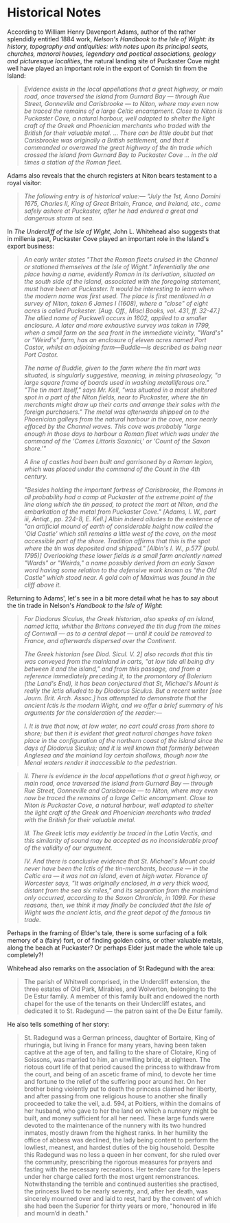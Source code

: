 # Historical Notes

According to William Henry Davenport Adams, author of the rather splendidly entitled 1884 work, *Nelson's Handbook to the Isle of Wight: its history, topography and antiquities: with notes upon its principal seats, churches, manoral houses, legendary and poetical associations, geology and picturesque localities*, the natural landing site of Puckaster Cove might well have played an important role in the export of Cornish tin from the Island:

> *Evidence exists in the local appellations that a great highway, or main road, once traversed the island from Gurnard Bay — through Rue Street, Gonneville and Carisbrooke — to Niton, where may even now be traced the remains of a large Celtic encampment. Close to Niton is Puckaster Cove, a natural harbour, well adapted to shelter the light craft of the Greek and Phoenician merchants who traded with the British for their valuable metal.*
> ...
> *There can be little doubt but that Carisbrooke was originally a British settlement, and that it commanded or overawed the great highway of the tin trade which crossed the island from Gurnard Bay to Puckaster Cove ... in the old times a station of the Roman fleet.*

Adams also reveals that the church registers at Niton bears testament to a royal visitor:

> *The following entry is of historical value:— "July the 1st, Anno Domini 1675, Charles II, King of Great Britain, France, and Ireland, etc., came safely ashore at Puckaster, after he had endured a great and dangerous storm at sea.*

In *The Undercliff of the Isle of Wight*, John L. Whitehead also suggests that in millenia past, Puckaster Cove played an important role in the Island's export business:

> *An early writer states "That the Roman fleets cruised in the Channel or stationed themselves at the Isle of Wight." Inferentially the one place having a name, evidently Roman in its derivation, situated on the south side of the island, associated with the foregoing statement, must have been at Puckaster. It would be interesting to learn when the modern name was first used. The place is first mentioned in a survey of Niton, taken 6 James I (1608), where a "close" of eight acres is called Puckester. [Aug. Off., Miscl Books, vol. 431, ff. 32-47.] The allied name of Puckwell occurs in 1602, applied to a smaller enclosure. A later and more exhaustive survey was taken in 1799, when a small farm on the sea front in the immediate vicinity, "Ward's" or "Weird's" farm, has an enclosure of eleven acres named Port Castor, whilst an adjoining farm—Buddle—is described as being near Port Castor.*
> 
> *The name of Buddle, given to the farm where the tin mart was situated, is singularly suggestive, meaning, in mining phraseology, "a large square frame of boards used in washing metalliferous ore."
"The tin mart Itself," says Mr. Kell, "was situated in a most sheltered spot in a part of the Niton fields, near to Puckaster, where the tin merchants might draw up their carts and arrange their sales with the foreign purchasers." The metal was afterwards shipped on to the Phoenician galleys from the natural harbour in the cove, now nearly effaced by the Channel waves. This cove was probably "large enough in those days to harbour a Roman fleet which was under the command of the 'Comes Littoris Saxonici,' or 'Count of the Saxon shore.'"*
> 
> *A line of castles had been built and garrisoned by a Roman legion, which was placed under the command of the Count in the 4th century.*
> 
> *"Besides holding the important fortress of Carisbrooke, the Romans in all probability had a camp at Puckaster at the extreme point of the line along which the tin passed, to protect the mart at Niton, and the embarkation of the metal from Puckaster Cove." [Adams, I. W., part iii, Antiqt., pp. 224-8, E. Kell.] Albin indeed alludes to the existence of "an artificial mound of earth of considerable height now called the 'Old Castle' which still remains a little west of the cove, on the most accessible part of the shore. Tradition affirms that this is the spot where the tin was deposited and shipped." [Albin's I. W., p.577 (publ. 1795)] Overlooking these lower fields is a small farm anciently named "Wards" or "Weirds," a name possibly derived from an early Saxon word having some relation to the defensive work known as "the Old Castle" which stood near. A gold coin of Maximus was found in the cliff above it.*

Returning to Adams', let's see in a bit more detail what he has to say about the tin trade in Nelson's *Handbook to the Isle of Wight*:

> *For Diodorus Siculus, the Greek historian, also speaks of an island, named Ictta, whither the Britons conveyed the tin dug from the mines of Cornwall — as to a central depot — until it could be removed to France, and afterwards dispersed over the Continent.*
> 
> *The Greek historian [see Diod. Sicul. V. 2] also records that this tin was conveyed from the mainland in carts, "at low tide all being dry between it and the island," and from this passage, and from a reference immediately preceding it, to the promontory of Bolerium (the Land's End), it has been conjectured that St, Michael's Mount is really the Ictis alluded to by Diodorus Siculus. But a recent writer [see Journ. Brit. Arch. Assoc.] has attempted to demonstrate that the ancient Ictis is the modern Wight, and we offer a brief summary of his arguments for the consideration of the reader:—*
> 
> *I. It is true that now, at low water, no cart could cross from shore to shore; but then it is evident that great natural changes have taken place in the configuration of the northern coast of the island since the days of Diodorus Siculus; and it is well known that formerly between Anglesea and the mainland lay certain shallows, though now the Menai waters render it inaccessible to the pedestrian.*

> *II. There is evidence in the local appellations that a great highway, or main road, once traversed the island from Gurnard Bay — through Rue Street, Gonneville and Carisbrooke — to Niton, where may even now be traced the remains of a large Celtic encampment. Close to Niton is Puckaster Cove, a natural harbour, well adapted to shelter the light craft of the Greek and Phoenician merchants who traded with the British for their valuable metal.*
> 
> *III. The Greek Ictis may evidently be traced in the Latin Vectis, and this similarity of sound may be accepted as no inconsiderable proof of the validity of our argument.*
> 
> *IV. And there is conclusive evidence that St. Michael's Mount could never have been the Ictis of the tin-merchants, because — in the Celtic era — it was not an island, even at high water. Florence of Worcester says, "It was originally enclosed, in a very thick wood, distant from the sea six miles," and its separation from the mainland only occurred, according to the Saxon Chronicle, in 1099.
For these reasons, then, we think it may finally be concluded that the Isle of Wight was the ancient Ictis, and the great depot of the famous tin trade.*

Perhaps in the framing of Elder's tale, there is some surfacing of a folk memory of a (fairy) fort, or of finding golden coins, or other valuable metals, along the beach at Puckaster? Or perhaps Elder just made the whole tale up completely?!

Whitehead also remarks on the association of St Radegund with the area:

> The parish of Whitwell comprised, in the Undercliff extension, the three estates of Old Park, Mirables, and Wolverton, belonging to the De Estur family. A member of this family built and endowed the north chapel for the use of the tenants on their Undercliff estates, and dedicated it to St. Radegund — the patron saint of the De Estur family.

He also tells something of her story:

> St. Radegund was a German princess, daughter of Bortaire, King of rhuringia, but living in France for many years, having been taken captive at the age of ten, and falling to the share of Clotaire, King of Soissons, was married to him, an unwilling bride, at eighteen. The riotous court life of that period caused the princess to withdraw from the court, and being of an ascetic frame of mind, to devote her time and fortune to the relief of the suffering poor around her. On her brother being violently put to death the princess claimed her liberty, and after passing from one religious house to another she finally proceeded to take the veil, a.d. 594, at Poitiers, within the domains of her husband, who gave to her the land on which a nunnery might be built, and money sufficient for all her need. These large funds were devoted to the maintenance of the nunnery with its two hundred inmates, mostly drawn from the highest ranks. In her humility the office of abbess was declined, the lady being content to perform the lowliest, meanest, and hardest duties of the big household. Despite this Radegund was no less a queen in her convent, for she ruled over the community, prescribing the rigorous measures for prayers and fasting with the necessary recreations. Her tender care for the lepers under her charge called forth the most urgent remonstrances. Notwithstanding the terrible and continued austerities she practised, the princess lived to be nearly seventy, and, after her death, was sincerely mourned over and laid to rest, hard by the convent of which she had been the Superior for thirty years or more, "honoured in life and mourn’d in death."